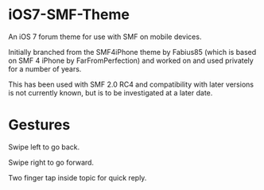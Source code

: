 iOS7-SMF-Theme
==============

An iOS 7 forum theme for use with SMF on mobile devices.

Initially branched from the SMF4iPhone theme by Fabius85 (which is based on SMF 4 iPhone by FarFromPerfection) and worked on and used privately for a number of years.

This has been used with SMF 2.0 RC4 and compatibility with later versions is not currently known, but is to be investigated at a later date.

Gestures
==============

Swipe left to go back.

Swipe right to go forward.

Two finger tap inside topic for quick reply.
